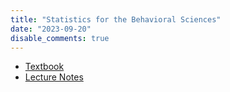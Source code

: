 ```yaml
---
title: "Statistics for the Behavioral Sciences"
date: "2023-09-20"
disable_comments: true
---
```


- [Textbook](https://likan.oss-cn-beijing.aliyuncs.com/StatBehavSci/TextBook.pdf)
- [Lecture Notes](http://likan.oss-cn-beijing.aliyuncs.com/StatBehavSci/%E7%BB%9F%E8%AE%A1%E5%AD%A6%E8%AE%B2%E4%B9%89.pdf)